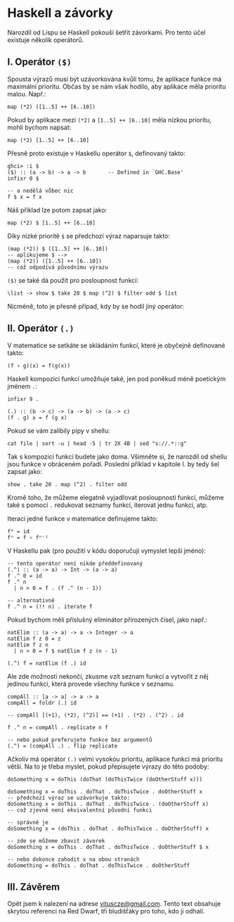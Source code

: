 Haskell a závorky
=================

Narozdíl od Lispu se Haskell pokouší šetřit závorkami. Pro tento účel existuje několik operátorů.

I. Operátor `($)`
-----------------

Spousta výrazů musí být uzávorkována kvůli tomu, že aplikace funkce má maximální prioritu. Občas by se nám však hodilo, aby aplikace měla prioritu malou. Např.:

    map (*2) ([1..5] ++ [6..10])

Pokud by aplikace mezi `(*2)` a `[1..5] ++ [6..10]` měla nízkou prioritu, mohli bychom napsat:

    map (*2) [1..5] ++ [6..10]

Přesně proto existuje v Haskellu operátor `$`, definovaný takto:

    ghci> :i $
    ($) :: (a -> b) -> a -> b       -- Defined in `GHC.Base'
    infixr 0 $

    -- a nedělá vůbec nic
    f $ x = f x

Náš příklad lze potom zapsat jako:

    map (*2) $ [1..5] ++ [6..10]

Díky nízké prioritě `$` se předchozí výraz naparsuje takto:

    (map (*2)) $ ([1..5] ++ [6..10])
    -- aplikujeme $ -->
    (map (*2)) ([1..5] ++ [6..10])
    -- což odpodívá původnímu výrazu

`($)` se také dá použít pro posloupnost funkcí:

    \list -> show $ take 20 $ map (^2) $ filter odd $ list

Nicméně, toto je přesně případ, kdy by se hodil jiný operátor:

II. Operátor `(.)`
------------------

V matematice se setkáte se skládáním funkcí, které je obyčejně definované takto:

    (f ∘ g)(x) = f(g(x))

Haskell kompozici funkcí umožňuje také, jen pod poněkud méně poetickým jménem `.`:

    infixr 9 .

    (.) :: (b -> c) -> (a -> b) -> (a -> c)
    (f . g) x = f (g x)

Pokud se vám zalíbily pipy v shellu:

    cat file | sort -u | head -5 | tr 2X 4B | sed "s://.*::g"

Tak s kompozicí funkcí budete jako doma. Všimněte si, že narozdíl od shellu jsou funkce v obráceném pořadí. Poslední příklad v kapitole I. by tedy šel zapsat jako:

    show . take 20 . map (^2) . filter odd

Kromě toho, že můžeme elegatně vyjadřovat posloupnosti funkcí, můžeme také s pomocí `.` redukovat seznamy funkcí, iterovat jednu funkci, atp.

Iteraci jedné funkce v matematice definujeme takto:

    f⁰ = id
    fⁿ = f ∘ fⁿ⁻¹

V Haskellu pak (pro použití v kódu doporučuji vymyslet lepší jméno):

    -- tento operátor není nikde předdefinovaný
    (.^) :: (a -> a) -> Int -> (a -> a)
    f .^ 0 = id
    f .^ n
      | n > 0 = f . (f .^ (n - 1))

    -- alternativně
    f .^ n = (!! n) . iterate f

Pokud bychom měli příslušný eliminátor přirozených čísel, jako např.:

    natElim :: (a -> a) -> a -> Integer -> a
    natElim f z 0 = z
    natElim f z n
      | n > 0 = f $ natElim f z (n - 1)

    (.^) f = natElim (f .) id

Ale zde možnosti nekončí, zkusme vzít seznam funkcí a vytvořit z něj jedinou funkci, která provede všechny funkce v seznamu.

    compAll :: [a -> a] -> a -> a
    compAll = foldr (.) id

    -- compAll [(+1), (*2), (^2)] == (+1) . (*2) . (^2) . id

    f .^ n = compAll . replicate n f

    -- nebo pokud preferujete funkce bez argumentů
    (.^) = (compAll .) . flip replicate

Ačkoliv má operátor `(.)` velmi vysokou prioritu, aplikace funkcí má prioritu větší. Na to je třeba myslet, pokud přepisujete výrazy do této podoby:

    doSomething x = doThis (doThat (doThisTwice (doOtherStuff x)))

    doSomething x = doThis . doThat . doThisTwice . doOtherStuff x
    -- předchozí výraz se uzávorkuje takto:
    doSomething x = doThis . doThat . doThisTwice . (doOtherStuff x)
    -- což zjevně není ekvivalentní původní funkci

    -- správně je
    doSomething x = (doThis . doThat . doThisTwice . doOtherStuff) x

    -- zde se můžeme zbavit závorek
    doSomething x = doThis . doThat . doThisTwice . doOtherStuff $ x

    -- nebo dokonce zahodit x na obou stranách
    doSomething = doThis . doThat . doThisTwice . doOtherStuff

III. Závěrem
------------

Opět jsem k nalezení na adrese vituscze@gmail.com. Tento text obsahuje skrytou referenci na Red Dwarf, tři bludišťáky pro toho, kdo ji odhalí.

